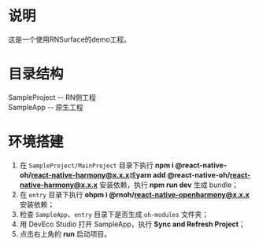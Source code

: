 # 说明
这是一个使用RNSurface的demo工程。


# 目录结构
SampleProject -- RN侧工程  
SampleApp -- 原生工程


# 环境搭建
1. 在 `SampleProject/MainProject` 目录下执行 **npm i @react-native-oh/react-native-harmony@x.x.x**或**yarn add @react-native-oh/react-native-harmony@x.x.x** 安装依赖，执行 **npm run dev** 生成 bundle；
2. 在 `entry` 目录下执行 **ohpm i @rnoh/react-native-openharmony@x.x.x** 安装依赖；
3. 检查 `SampleApp`、`entry` 目录下是否生成 `oh-modules` 文件夹；
4. 用 DevEco Studio 打开 SampleApp，执行 **Sync and Refresh Project**；
5. 点击右上角的 **run** 启动项目。

